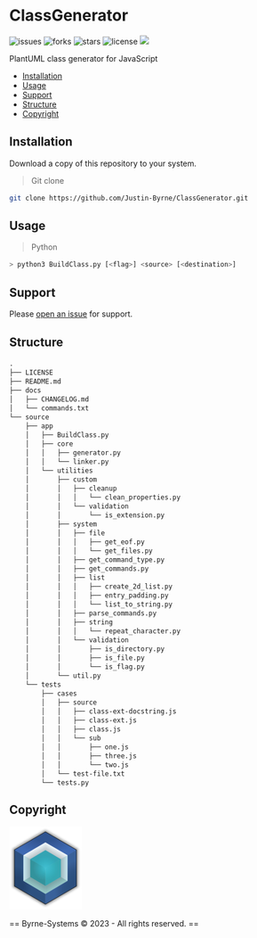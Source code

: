 # ClassGenerator

![issues](https://img.shields.io/github/issues/Justin-Byrne/ClassGenerator)
![forks](https://img.shields.io/github/forks/Justin-Byrne/ClassGenerator)
![stars](https://img.shields.io/github/stars/Justin-Byrne/ClassGenerator)
![license](https://img.shields.io/github/license/Justin-Byrne/ClassGenerator)
<img src="https://img.shields.io/badge/Python-3.11.2-blue" />
 
PlantUML class generator for JavaScript

- [Installation](#installation)
- [Usage](#usage)
- [Support](#support)
- [Structure](#structure)
- [Copyright](#copyright)

## Installation

Download a copy of this repository to your system.

> Git clone

```sh
git clone https://github.com/Justin-Byrne/ClassGenerator.git
```

## Usage

> Python

```sh
> python3 BuildClass.py [<flag>] <source> [<destination>]
```

## Support

Please [open an issue](https://github.com/Justin-Byrne/ClassGenerator/issues/new) for support.


## Structure

```
.
├── LICENSE
├── README.md
├── docs
│   ├── CHANGELOG.md
│   └── commands.txt
└── source
    ├── app
    │   ├── BuildClass.py
    │   ├── core
    │   │   ├── generator.py
    │   │   └── linker.py
    │   └── utilities
    │       ├── custom
    │       │   ├── cleanup
    │       │   │   └── clean_properties.py
    │       │   └── validation
    │       │       └── is_extension.py
    │       ├── system
    │       │   ├── file
    │       │   │   ├── get_eof.py
    │       │   │   └── get_files.py
    │       │   ├── get_command_type.py
    │       │   ├── get_commands.py
    │       │   ├── list
    │       │   │   ├── create_2d_list.py
    │       │   │   ├── entry_padding.py
    │       │   │   └── list_to_string.py
    │       │   ├── parse_commands.py
    │       │   ├── string
    │       │   │   └── repeat_character.py
    │       │   └── validation
    │       │       ├── is_directory.py
    │       │       ├── is_file.py
    │       │       └── is_flag.py
    │       └── util.py
    └── tests
        ├── cases
        │   ├── source
        │   │   ├── class-ext-docstring.js
        │   │   ├── class-ext.js
        │   │   ├── class.js
        │   │   └── sub
        │   │       ├── one.js
        │   │       ├── three.js
        │   │       └── two.js
        │   └── test-file.txt
        └── tests.py
```

## Copyright

![Byrne-Systems](https://github.com/Justin-Byrne/ClassGenerator/blob/main/images/cube_sm.png)

== Byrne-Systems © 2023 - All rights reserved. ==
